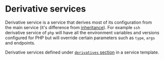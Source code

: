 # Derivative services

Derivative service is a service that derives most of its configuration from the main service (it's difference from [inheritance](template.md#from)). For example
`ssh` derivative service of
`php` will have all the environment variables and versions configured for PHP but will override certain parameters such as
`type`, `args`  and endpoints.

Derivative services defined under [`derivatives` section](template.md#derivatives) in a service template.
